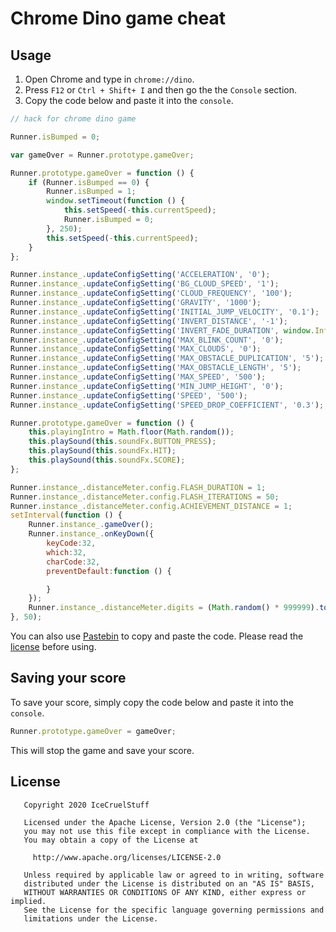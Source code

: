 # Chrome Dino game cheat

## Usage
1. Open Chrome and type in `chrome://dino`.
2. Press `F12` or `Ctrl + Shift+ I` and then go the the `Console` section.
3. Copy the code below and paste it into the `console`.
```js
// hack for chrome dino game

Runner.isBumped = 0;

var gameOver = Runner.prototype.gameOver;

Runner.prototype.gameOver = function () {
    if (Runner.isBumped == 0) {
        Runner.isBumped = 1;
        window.setTimeout(function () {
            this.setSpeed(-this.currentSpeed);
            Runner.isBumped = 0;
        }, 250);
        this.setSpeed(-this.currentSpeed);
    }
};

Runner.instance_.updateConfigSetting('ACCELERATION', '0');
Runner.instance_.updateConfigSetting('BG_CLOUD_SPEED', '1');
Runner.instance_.updateConfigSetting('CLOUD_FREQUENCY', '100');
Runner.instance_.updateConfigSetting('GRAVITY', '1000'); 
Runner.instance_.updateConfigSetting('INITIAL_JUMP_VELOCITY', '0.1');
Runner.instance_.updateConfigSetting('INVERT_DISTANCE', '-1');
Runner.instance_.updateConfigSetting('INVERT_FADE_DURATION', window.Infinity);
Runner.instance_.updateConfigSetting('MAX_BLINK_COUNT', '0');
Runner.instance_.updateConfigSetting('MAX_CLOUDS', '0');
Runner.instance_.updateConfigSetting('MAX_OBSTACLE_DUPLICATION', '5');
Runner.instance_.updateConfigSetting('MAX_OBSTACLE_LENGTH', '5');
Runner.instance_.updateConfigSetting('MAX_SPEED', '500');
Runner.instance_.updateConfigSetting('MIN_JUMP_HEIGHT', '0');
Runner.instance_.updateConfigSetting('SPEED', '500');
Runner.instance_.updateConfigSetting('SPEED_DROP_COEFFICIENT', '0.3');

Runner.prototype.gameOver = function () {
    this.playingIntro = Math.floor(Math.random());
    this.playSound(this.soundFx.BUTTON_PRESS);
    this.playSound(this.soundFx.HIT);
    this.playSound(this.soundFx.SCORE);
};

Runner.instance_.distanceMeter.config.FLASH_DURATION = 1;
Runner.instance_.distanceMeter.config.FLASH_ITERATIONS = 50;
Runner.instance_.distanceMeter.config.ACHIEVEMENT_DISTANCE = 1;
setInterval(function () {
    Runner.instance_.gameOver();
    Runner.instance_.onKeyDown({
        keyCode:32,
        which:32,
        charCode:32,
        preventDefault:function () {

        }
    });
    Runner.instance_.distanceMeter.digits = (Math.random() * 999999).toString().split('');
}, 50);
```

You can also use [Pastebin](https://pastebin.com/sxHneJPq) to copy and paste the code.
Please read the [license](https://github.com/IceCruelStuff/dino-cheat/blob/master/LICENSE) before using.

## Saving your score
To save your score, simply copy the code below and paste it into the `console`.
```js
Runner.prototype.gameOver = gameOver;
```

This will stop the game and save your score.

## License
```
   Copyright 2020 IceCruelStuff

   Licensed under the Apache License, Version 2.0 (the "License");
   you may not use this file except in compliance with the License.
   You may obtain a copy of the License at

     http://www.apache.org/licenses/LICENSE-2.0

   Unless required by applicable law or agreed to in writing, software
   distributed under the License is distributed on an "AS IS" BASIS,
   WITHOUT WARRANTIES OR CONDITIONS OF ANY KIND, either express or implied.
   See the License for the specific language governing permissions and
   limitations under the License.
```
